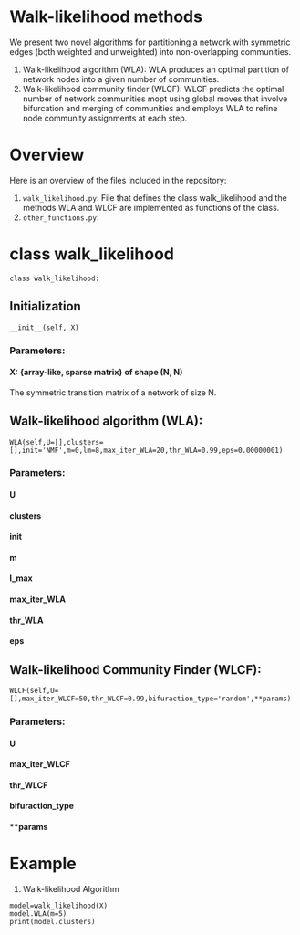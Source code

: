 # Walk-likelihood methods 
We present two novel algorithms for partitioning a network with symmetric edges (both weighted and unweighted) into non-overlapping communities. 
1. Walk-likelihood algorithm (WLA): WLA produces an optimal partition of network nodes into a given number of communities.
2. Walk-likelihood community finder (WLCF): WLCF predicts the optimal number of network communities mopt using global moves that involve bifurcation and merging of communities and employs WLA to refine node community assignments at each step.

# Overview

Here is an overview of the files included in the repository:
1. ```walk_likelihood.py```: File that defines the class walk_likelihood and the methods WLA and WLCF are implemented as functions of the class.
2. ```other_functions.py```:


# class walk_likelihood

```
class walk_likelihood:
```
## Initialization
```
__init__(self, X)
```

### Parameters:

#### X: {array-like, sparse matrix} of shape (N, N)
The symmetric transition matrix of a network of size N.

## Walk-likelihood algorithm (WLA):

```
WLA(self,U=[],clusters=[],init='NMF',m=0,lm=8,max_iter_WLA=20,thr_WLA=0.99,eps=0.00000001)
```

### Parameters:

#### U

#### clusters

#### init

#### m

#### l_max

#### max_iter_WLA

#### thr_WLA
#### eps

## Walk-likelihood Community Finder (WLCF):

```
WLCF(self,U=[],max_iter_WLCF=50,thr_WLCF=0.99,bifuraction_type='random',**params)
```

### Parameters:

#### U

#### max_iter_WLCF

#### thr_WLCF

#### bifuraction_type

#### **params

# Example

1. Walk-likelihood Algorithm

```
model=walk_likelihood(X)
model.WLA(m=5)
print(model.clusters)
```
